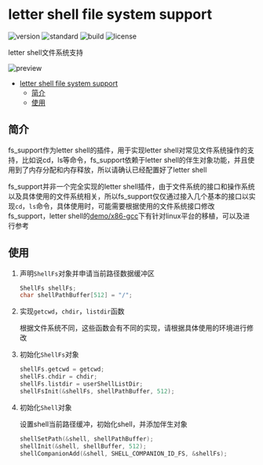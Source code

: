 # letter shell file system support

![version](https://img.shields.io/badge/version-1.0.0-brightgreen.svg)
![standard](https://img.shields.io/badge/standard-c99-brightgreen.svg)
![build](https://img.shields.io/badge/build-2020.08.16-brightgreen.svg)
![license](https://img.shields.io/badge/license-MIT-brightgreen.svg)

letter shell文件系统支持

![preview](../../doc/img/fs_support_preview.gif)

- [letter shell file system support](#letter-shell-file-system-support)
  - [简介](#简介)
  - [使用](#使用)

## 简介

fs_support作为letter shell的插件，用于实现letter shell对常见文件系统操作的支持，比如说cd，ls等命令，fs_support依赖于letter shell的伴生对象功能，并且使用到了内存分配和内存释放，所以请确认已经配置好了letter shell

fs_support并非一个完全实现的letter shell插件，由于文件系统的接口和操作系统以及具体使用的文件系统相关，所以fs_support仅仅通过接入几个基本的接口以实现`cd`，`ls`命令，具体使用时，可能需要根据使用的文件系统接口修改fs_support，letter shell的[demo/x86-gcc](demo/x86-gcc)下有针对linux平台的移植，可以及进行参考

## 使用

1. 声明`ShellFs`对象并申请当前路径数据缓冲区

    ```c
    ShellFs shellFs;
    char shellPathBuffer[512] = "/";
    ```

2. 实现`getcwd`，`chdir`，`listdir`函数

    根据文件系统不同，这些函数会有不同的实现，请根据具体使用的环境进行修改

3. 初始化`ShellFs`对象

    ```c
    shellFs.getcwd = getcwd;
    shellFs.chdir = chdir;
    shellFs.listdir = userShellListDir;
    shellFsInit(&shellFs, shellPathBuffer, 512);
    ```

4. 初始化`Shell`对象

    设置shell当前路径缓冲，初始化shell，并添加伴生对象

    ```C
    shellSetPath(&shell, shellPathBuffer);
    shellInit(&shell, shellBuffer, 512);
    shellCompanionAdd(&shell, SHELL_COMPANION_ID_FS, &shellFs);
    ```
